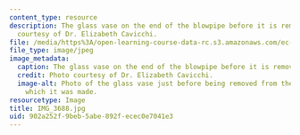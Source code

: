 ```yaml
---
content_type: resource
description: The glass vase on the end of the blowpipe before it is removed. Photo
  courtesy of Dr. Elizabeth Cavicchi.
file: /media/https%3A/open-learning-course-data-rc.s3.amazonaws.com/ec-050-recreate-experiments-from-history-inform-the-future-from-the-past-galileo-january-iap-2010/902a252f9beb5abe892fecec0e7041e3_IMG_3688.jpg
file_type: image/jpeg
image_metadata:
  caption: The glass vase on the end of the blowpipe before it is removed.
  credit: Photo courtesy of Dr. Elizabeth Cavicchi.
  image-alt: Photo of the glass vase just before being removed from the blowpipe on
    which it was made.
resourcetype: Image
title: IMG_3688.jpg
uid: 902a252f-9beb-5abe-892f-ecec0e7041e3
---
```

